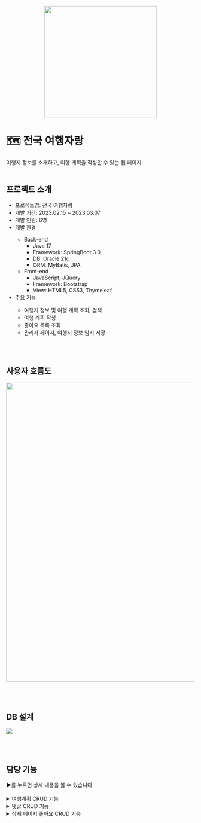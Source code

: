 <p align="center">
  <img src="https://github.com/yy-ham/Trip-Contest/assets/118264054/bca2943a-fd50-40d9-b868-f1dae67182e0" width="300">
</p>

# 🗺 전국 여행자랑
여행지 정보를 소개하고, 여행 계획을 작성할 수 있는 웹 페이지
<br>
<br>

<h2>프로젝트 소개</h2>
<ul>
  <li>프로젝트명: 전국 여행자랑</li>
  <li>개발 기간: 2023.02.15 ~ 2023.03.07</li>
  <li>개발 인원: 6명</li>
  <li>개발 환경</li>
  <ul>
    <li>Back-end
      <ul>
        <li>Java 17</li>
        <li>Framework: SpringBoot 3.0</li>
        <li>DB: Oracle 21c</li>
        <li>ORM: MyBatis, JPA</li>
      </ul>
    </li>
    <li>Front-end
      <ul>
        <li>JavaScript, JQuery</li>
        <li>Framework: Bootstrap</li>
        <li>View: HTML5, CSS3, Thymeleaf</li>
      </ul>
    </li>
  </ul>
  <li>주요 기능</li>
    <ul>
      <li>여행지 정보 및 여행 계획 조회, 검색</li>
      <li>여행 계획 작성</li>
      <li>좋아요 목록 조회</li>
      <li>관리자 페이지, 여행지 정보 임시 저장</li>
    </ul>
</ul>
<br>
<br>

<h2>사용자 흐름도</h2>
<p>
  <img src="https://github.com/yy-ham/Trip-Contest/assets/118264054/35973d15-69cf-4577-97b9-31eb1ddbbee9" width="800">
</p>
<br>
<br>

<h2>DB 설계</h2>
<p>
  <img src="https://github.com/yy-ham/Trip-Contest/assets/118264054/7e365f35-d943-420b-a481-0c4d1577a867">
</p>
<br>
<br>

<h2>담당 기능</h2>
▶를 누르면 상세 내용을 볼 수 있습니다.
<br>
<br>
<details>
  <summary>여행계획 CRUD 기능</summary>
  <br>
  <b>1. 여행 계획 목록 페이지</b>
  <p>
    <img src="https://github.com/yy-ham/Trip-Contest/assets/118264054/cac5286a-6e07-469e-a15b-08ba31851c5b">
  </p>
  <br>
  <br>
  
  <b>2. 여행 계획 상세 페이지</b>
  <p>
    <img src="https://github.com/yy-ham/Trip-Contest/assets/118264054/1df9d5d1-8f58-4a65-87ab-3d9f96d595ed">
  </p>
  <br>
  <br>
  
  <b>3. 여행 계획 작성 페이지</b>
  <ul>
    <li>데이터베이스에 있는 여행지 목록을 전국 또는 지역별로 조회</li>
    <li>여행지를 선택하면 화면 좌측 날짜 탭에 여행지 정보 추가</li>
    <li>여행일수 최대 4일까지 선택 가능</li>
    <li>여행 계획 작성 시 여행지별, 날짜별 또는 전체 초기화 가능</li>
  </ul>
  <br>
  <p>
    <img src="https://github.com/yy-ham/Trip-Contest/assets/118264054/deeccd8f-999c-46ed-9221-a91f9585eea4">
  </p>
  <br>
  <p>
    <img src="https://github.com/yy-ham/Trip-Contest/assets/118264054/28d56563-7a0f-4365-93af-16a049c86437"><br>
    ▲ 여행 계획 작성
  </p>
  <br>
  <p>
    <img src="https://github.com/yy-ham/Trip-Contest/assets/118264054/8586cf13-aec2-494a-b824-58e8cbe31fe0"><br>
    ▲ 여행일수 선택
  </p>
  <br>
  <p>
    <img src="https://github.com/yy-ham/Trip-Contest/assets/118264054/6569cf19-e4ec-4ea1-b1c4-c6e05058e1cf"><br>
    ▲ 여행지별, 날짜별 또는 전체 초기화
  </p>
  <br>
  <br>
  
  <b>4. 여행 계획 수정 페이지</b>
  <p>
    <img src="https://github.com/yy-ham/Trip-Contest/assets/118264054/8a38a09b-ff34-46bb-93ed-e1783afaab5e">
  </p>
  <p>
    <img src="https://github.com/yy-ham/Trip-Contest/assets/118264054/03e1e17f-a2b1-463d-81a3-8a5e3d3d885d"><br>
    ▲ 여행 계획 수정
  </p>
  <br>
</details>
<details>
  <summary>댓글 CRUD 기능</summary>
  <p>
    <img src="https://github.com/yy-ham/Trip-Contest/assets/118264054/387ac490-db7c-402e-bf54-9e25910ec7d3"><br>
    ▲ 댓글 작성, 수정 및 삭제
  </p>
</details>
<details>
  <summary>상세 페이지 좋아요 CRUD 기능</summary>
  <p>
    <img src="https://github.com/yy-ham/Trip-Contest/assets/118264054/8f5cbe69-6910-4201-a6ef-56ddec1b47b2"><br>
    ▲ 좋아요 및 좋아요 취소
  </p>
</details>
<br>
<br>

